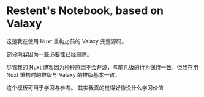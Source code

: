 # Restent's Notebook, based on Valaxy

这是我在使用 Nuxt 重构之前的 Valaxy 完整源码。

部分内容因为一些必要性已经删除。

尽管我的 Nuxt 博客因为种种原因不会开源，与前几版的行为保持一致，但我在用 Nuxt 重构时的排版与 Valaxy 的排版基本一致。

这个模板可用于学习与参考。 ~~其实我真的觉得好像没什么学习价值~~

